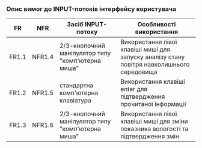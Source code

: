 ### Опис вимог до INPUT-потоків інтерфейсу користувача

| FR    | NFR   | Засіб INPUT-потоку                                | Особливості використання                                                                      |
|-------|-------|--------------------------------------------------|-----------------------------------------------------------------------------------------------|
| FR1.1 | NFR1.4| 2/3-кнопочний маніпулятор типу "комп'ютерна миша" | Використання лівої клавіші миші для запуску аналізу стану повітря навколишнього середовища        |
| FR1.2 | NFR1.5| стандартна комп'ютерна клавіатура                | Використання клавіші  enter для підтвердження прочитаної інформації                        |
| FR1.3 | NFR1.6| 2/3-кнопочний маніпулятор типу "комп'ютерна миша" | Використання лівої клавіші миші для зміни показника вологості та підтвердження змін         |
